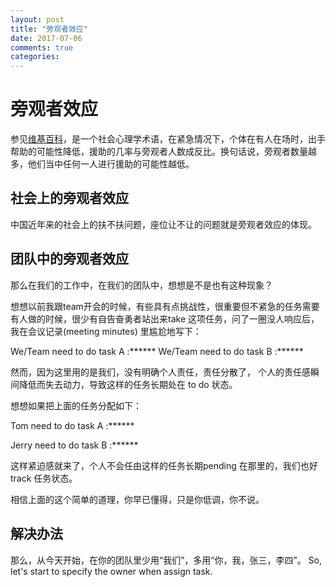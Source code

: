 ```yaml
---
layout: post
title: "旁观者效应"
date: 2017-07-06
comments: true
categories:
---
```



# 旁观者效应

参见[维基百科](https://zh.wikipedia.org/wiki/旁观者效应)，是一个社会心理学术语，在紧急情况下，个体在有人在场时，出手帮助的可能性降低，援助的几率与旁观者人数成反比。换句话说，旁观者数量越多，他们当中任何一人进行援助的可能性越低。

## 社会上的旁观者效应

中国近年来的社会上的扶不扶问题，座位让不让的问题就是旁观者效应的体现。

## 团队中的旁观者效应

那么在我们的工作中，在我们的团队中，想想是不是也有这种现象？

想想以前我跟team开会的时候，有些具有点挑战性，很重要但不紧急的任务需要有人做的时候，很少有自告奋勇者站出来take 这项任务，问了一圈没人响应后， 我在会议记录(meeting minutes) 里尴尬地写下：

We/Team need to do task A :******
We/Team need to do task B :******

然而，因为这里用的是我们，没有明确个人责任，责任分散了，
个人的责任感瞬间降低而失去动力，导致这样的任务长期处在 to do 状态。

想想如果把上面的任务分配如下：

Tom need to do task A :******

Jerry need to do task B :******

这样紧迫感就来了，个人不会任由这样的任务长期pending 在那里的，我们也好track 任务状态。

相信上面的这个简单的道理，你早已懂得，只是你低调，你不说。

## 解决办法

那么，从今天开始，在你的团队里少用“我们”，多用“你，我，张三，李四”。
So, let's start to specify the owner when assign task.
